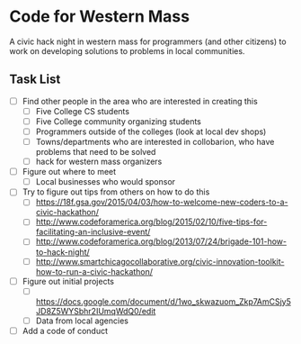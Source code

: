 # Code for Western Mass

A civic hack night in western mass for programmers (and other citizens)
to work on developing solutions to problems in local communities.

## Task List
- [ ] Find other people in the area who are interested in creating this
  - [ ] Five College CS students
  - [ ] Five College community organizing students
  - [ ] Programmers outside of the colleges (look at local dev shops)
  - [ ] Towns/departments who are interested in collobarion, who have problems that need to be solved
  - [ ] hack for western mass organizers
- [ ] Figure out where to meet
  - [ ] Local businesses who would sponsor
- [ ] Try to figure out tips from others on how to do this
  - [ ] https://18f.gsa.gov/2015/04/03/how-to-welcome-new-coders-to-a-civic-hackathon/
  - [ ] http://www.codeforamerica.org/blog/2015/02/10/five-tips-for-facilitating-an-inclusive-event/
  - [ ] http://www.codeforamerica.org/blog/2013/07/24/brigade-101-how-to-hack-night/
  - [ ] http://www.smartchicagocollaborative.org/civic-innovation-toolkit-how-to-run-a-civic-hackathon/
- [ ] Figure out initial projects
  - [ ] https://docs.google.com/document/d/1wo_skwazuom_Zkp7AmCSjy5JD8Z5WYSbhr2IUmqWdQ0/edit
  - [ ] Data from local agencies
- [ ] Add a code of conduct
